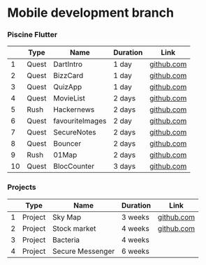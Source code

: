 # Mobile development branch

### Piscine Flutter

|     | Type  | Name            | Duration | Link                                                     |
| --- | ----- | --------------- | -------- | -------------------------------------------------------- |
| 1   | Quest | DartIntro       | 1 day    | [github.com](./subjects/flutter_piscine/intro)           |
| 2   | Quest | BizzCard        | 1 day    | [github.com](./subjects/flutter_piscine/bizzCard)        |
| 3   | Quest | QuizApp         | 1 day    | [github.com](./subjects/flutter_piscine/quizApp)         |
| 4   | Quest | MovieList       | 2 days   | [github.com](./subjects/flutter_piscine/movieList)       |
| 5   | Rush  | Hackernews      | 2 days   | [github.com](./subjects/flutter_piscine/hackernews)      |
| 6   | Quest | favouriteImages | 2 day    | [github.com](./subjects/flutter_piscine/favouriteImages) |
| 7   | Quest | SecureNotes     | 2 days   | [github.com](./subjects/flutter_piscine/secureNotes)     |
| 8   | Quest | Bouncer         | 2 days   | [github.com](./subjects/flutter_piscine/bouncer)         |
| 9   | Rush  | 01Map           | 2 days   | [github.com](./subjects/flutter_piscine/01Maps)          |
| 10  | Quest | BlocCounter     | 3 days   | [github.com](./subjects/flutter_piscine/blocCounter)     |

### Projects

|     | Type    | Name             | Duration | Link                                                 |
| --- | ------- | ---------------- | -------- | ---------------------------------------------------- |
| 1   | Project | Sky Map          | 3 weeks  | [github.com](./subjects/flutter_piscine/skyMap)      |
| 2   | Project | Stock market     | 4 weeks  | [github.com](./subjects/flutter_piscine/stockMarket) |
| 3   | Project | Bacteria         | 4 weeks  |                                                      |
| 4   | Project | Secure Messenger | 6 weeks  |                                                      |
